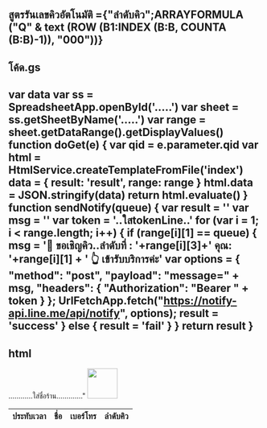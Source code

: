 สูตรรันเลขคิวอัตโนมัติ
={"ลำดับคิว";ARRAYFORMULA ("Q" & text (ROW (B1:INDEX (B:B, COUNTA (B:B)-1)), "000"))}
------------
โค้ด.gs
-------------
  var data
  var ss = SpreadsheetApp.openById('.....')
  var sheet = ss.getSheetByName('.....')
  var range = sheet.getDataRange().getDisplayValues()
function doGet(e) {
  var qid = e.parameter.qid
  var html = HtmlService.createTemplateFromFile('index')
  data = { result: 'result', range: range }
  html.data = JSON.stringify(data)
  return html.evaluate()
}
function sendNotify(queue) {
  var result = ''
  var msg = ''
  var token = '..ใสtokenLine..'
  for (var i = 1; i < range.length; i++) {
    if (range[i][1] == queue) {
      msg = '📣 ขอเชิญคิว..ลำดับที่ : '+range[i][3]+' คุณ: '+range[i][1] + ' 👆 ️เข้ารับบริการค่ะ'
      var options = {
        "method": "post",
        "payload": "message=" + msg,
        "headers": {
          "Authorization": "Bearer " + token
        }
      };
      UrlFetchApp.fetch("https://notify-api.line.me/api/notify", options);
      result = 'success'
    } else {
      result = 'fail'
    }
  }
  return result
}
-------------
html
-------------
<!DOCTYPE html>
<html>
  <head>
    <base target="_top" />
    <meta charset="utf-8" />
    <meta  name="viewport"content="width=device-width, initial-scale=1, shrink-to-fit=no" />
    <!-- Bootstrap CSS -->
    <link
      rel="stylesheet"
      href="https://cdn.jsdelivr.net/npm/bootstrap@4.5.3/dist/css/bootstrap.min.css"
      integrity="sha384-TX8t27EcRE3e/ihU7zmQxVncDAy5uIKz4rEkgIXeMed4M0jlfIDPvg6uqKI2xXr2"
      crossorigin="anonymous"
    />
    <script
      src="https://code.jquery.com/jquery-3.5.1.min.js"
      integrity="sha256-9/aliU8dGd2tb6OSsuzixeV4y/faTqgFtohetphbbj0="
      crossorigin="anonymous"
    ></script>
  </head>
  
  <body>
    <nav class="navbar navbar-dark bg-primary">
      <span class="navbar-brand mb-0 h1">............ใส่ชื่อร้าน............."</span>
      <img src="........ใส่ลิ้งค์รูป.........." width="60" height="60" alt="" loading="lazy">
    </nav>
    <div class="container-fluid">
      <table class="table" table-hover>
        <thead>
          <tr>
            <th>ประทับเวลา</th>
            <th>ชื่อ</th>
            <th>เบอร์โทร</th>
            <th>ลำดับคิว</th>
          </tr>
        </thead>
        <tbody>
        <? ?>
        </tbody>
      </table>
    </div>
    <script>
    var DATA
     window.onload = () => {
      DATA = '<?!= data ?>'
      DATA = JSON.parse(DATA)
      DATA.range.shift()
      //console.log(DATA)
          DATA.range.forEach((row,i) =>{
            $("table tbody").append(`<tr id="TR${i}"></tr>`);
          $("#TR" + i).append(`<td>${DATA.range[i][0]}</td>`);
          $("#TR" + i).append(`<td>${DATA.range[i][1]}</td>`);
          $("#TR" + i).append(`<td>${DATA.range[i][2]}</td>`);
          $("#TR" + i).append(`<td>${DATA.range[i][3]}</td>`);
          $("#TR" + i).append(`<td><button id="buttonQ" onclick='this.style.backgroundColor = "#03fc2c";google.script.run.withSuccessHandler(onSuccess).sendNotify("${DATA.range[i][1]}")'>เรียกคิว</button></td>`);
         })
      
      };
      function onSuccess(result){
        //console.log(result)

      }
    </script>
  </body>
</html>
-------------
โค้ด.gs
ลบข้อความ
-------------
function Clear() {
var Data = SpreadsheetApp.getActive().getSheetByName('Sheet1');
 Data.getRange('A2:D17').clearContent();

 SpreadsheetApp.getActiveSpreadsheet().toast("","ลบข้อมูลแล้ว");
}
